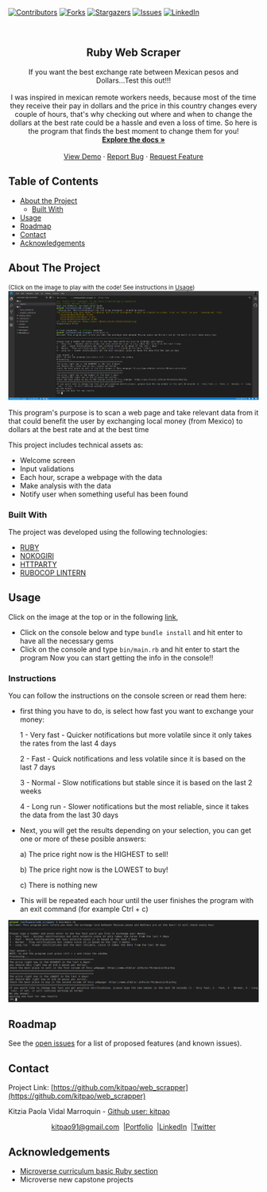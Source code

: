 [![Contributors][contributors-shield]][contributors-url]
[![Forks][forks-shield]][forks-url]
[![Stargazers][stars-shield]][stars-url]
[![Issues][issues-shield]][issues-url]
[![LinkedIn][linkedin-shield]][linkedin-url]

<!-- PROJECT LOGO -->
<br />
<p align="center">
  <h2 align="center"> Ruby Web Scraper </h2>
  <p align="center">
      If you want the best exchange rate between Mexican pesos and Dollars...Test this out!!!
    <br />
    <br />
    I was inspired in mexican remote workers needs, because most of the time they receive their pay in dollars and the price in this country changes every couple of hours, that's why checking out where and when to change the dollars at the best rate could be a hassle and even a loss of time. So here is the program that finds the best moment to change them for you!
    <br />
    <a href="https://github.com/kitpao/web_scrapper"><strong>Explore the docs »</strong></a>
    <br />
    <br />
    <a href="https://github.com/kitpao/web_scrapper">View Demo</a>
    ·
    <a href="https://github.com/kitpao/web_scrapper/issues">Report Bug</a>
    ·
    <a href="https://github.com/kitpao/web_scrapper/issues">Request Feature</a>
  </p>
</p>

## Table of Contents
* [About the Project](#about-the-project)
  * [Built With](#built-with)
* [Usage](#usage)
* [Roadmap](#roadmap)
* [Contact](#contact)
* [Acknowledgements](#acknowledgements)
<!-- ABOUT THE PROJECT -->

## About The Project
<small>(Click on the image to play with the code! See instructions in [Usage](#usage))</small>
[![Product Name Screen Shot][product-screenshot]](https://gitpod.io/github.com/kitpao/web_scrapper)

This program's purpose is to scan a web page and take relevant data from it that could benefit the user by exchanging local money (from Mexico) to dollars at the best rate and at the best time

This project includes technical assets as:
* Welcome screen
* Input validations
* Each hour, scrape a webpage with the data
* Make analysis with the data
* Notify user when something useful has been found

### Built With
The project was developed using the following technologies:
- [RUBY](https://www.ruby-lang.org/es/)
- [NOKOGIRI](https://github.com/sparklemotion/nokogiri)
- [HTTPARTY](https://github.com/jnunemaker/httparty)
- [RUBOCOP LINTERN](https://github.com/microverseinc/linters-config/tree/master/ruby)

## Usage

Click on the image at the top or in the following [link](https://gitpod.io/github.com/kitpao/web_scrapper),

* Click on the console below and type `bundle install` and hit enter to have all the necessary gems
* Click on the console and type `bin/main.rb` and hit enter to start the program
Now you can start getting the info in the console!!

<h3>Instructions</h3>

You can follow the instructions on the console screen or read them here:

* first thing you have to do, is select how fast you want to exchange your money:

  1 - Very fast - Quicker notifications but more volatile since it only takes the rates from the last 4 days
  
  2 - Fast - Quick notifications and less volatile since it is based on the last 7 days
  
  3 - Normal - Slow notifications but stable since it is based on the last 2 weeks
  
  4 - Long run - Slower notifications but the most reliable, since it takes the data from the last 30 days
  
* Next, you will get the results depending on your selection, you can get one or more of these posible answers:

  a) The price right now is the HIGHEST to sell!
  
  b) The price right now is the LOWEST to buy!
  
  c) There is nothing new
  
* This will be repeated each hour until the user finishes the program with an exit command (for example Ctrl + c)

![Product Name Screen Shot][product-example]

## Roadmap

See the [open issues](https://github.com/kitpao/web_scrapper/issues) for a list of proposed features (and known issues).

## Contact
<p align="center">

  Project Link: [https://github.com/kitpao/web_scrapper](https://github.com/kitpao/web_scrapper)

<p align="center">

  Kitzia Paola Vidal Marroquin - [Github user: kitpao](https://github.com/kitpao)
</p>
<p align="center" style="display: flex; justify-content: center; align-items: center;">
    <a target="_blank" href="https://mail.google.com/mail/?view=cm&fs=1&tf=1&to=kitpao91@gmail.com">
      kitpao91@gmail.com
    </a> &nbsp; |
    <a target="_blank" href="https://github.com/kitpao/Personal_Projects">
        Portfolio
    </a> &nbsp; |
    <a target="_blank" href="https://www.linkedin.com/in/kitzia-paola-vidal/">
      LinkedIn
    </a> &nbsp; |
    <a target="_blank" href="https://twitter.com/Kitpao1">
      Twitter
    </a>
</p>

## Acknowledgements
- [Microverse curriculum basic Ruby section](https://www.microverse.org/?grsf=6ns691)
- Microverse new capstone projects

<!-- MARKDOWN LINKS & IMAGES -->
[contributors-shield]: https://img.shields.io/github/contributors/kitpao/web_scrapper.svg?style=flat-square
[contributors-url]: https://github.com/kitpao/web_scrapper/graphs/contributors
[forks-shield]: https://img.shields.io/github/forks/kitpao/web_scrapper.svg?style=flat-square
[forks-url]: https://github.com/kitpao/web_scrapper/network/members
[stars-shield]: https://img.shields.io/github/stars/kitpao/web_scrapper.svg?style=flat-square
[stars-url]: https://github.com/kitpao/web_scrapper/stargazers
[issues-shield]: https://img.shields.io/github/issues/kitpao/web_scrapper.svg?style=flat-square
[issues-url]: https://github.com/kitpao/web_scrapper/issues
[license-shield]: https://img.shields.io/github/license/kitpao/web_scrapper.svg?style=flat-square
[license-url]: https://github.com/kitpao/web_scrapper/blob/master/LICENSE.txt
[linkedin-shield]: https://img.shields.io/badge/-LinkedIn-black.svg?style=flat-square&logo=linkedin&colorB=555
[linkedin-url]: https://www.linkedin.com/in/kitzia-paola-vidal/
[product-screenshot]: img/logo.png
[product-example]: img/example.png
